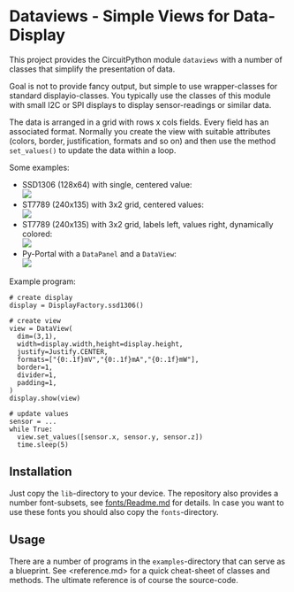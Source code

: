 Dataviews - Simple Views for Data-Display
=========================================

This project provides the CircuitPython module `dataviews` with a number
of classes that simplify the presentation of data.

Goal is not to provide fancy output, but simple to use wrapper-classes
for standard displayio-classes. You typically use the classes of this
module with small I2C or SPI displays to display sensor-readings or
similar data.

The data is arranged in a grid with rows x cols fields. Every field
has an associated format. Normally you create the view with suitable
attributes (colors, border, justification, formats and so on)
and then use the method `set_values()` to update the data within a loop.

Some examples:

  - SSD1306 (128x64) with single, centered value:  
    ![](ssd1306.png)
  - ST7789 (240x135) with 3x2 grid, centered values:  
    ![](st7789-1.png)
  - ST7789 (240x135) with 3x2 grid, labels left, values right, dynamically colored:  
    ![](st7789-2.png)
  - Py-Portal with a `DataPanel` and a `DataView`:  
    ![](pyportal-datapanel.png)

Example program:

    # create display
    display = DisplayFactory.ssd1306()
    
    # create view
    view = DataView(
      dim=(3,1),
      width=display.width,height=display.height,
      justify=Justify.CENTER,
      formats=["{0:.1f}mV","{0:.1f}mA","{0:.1f}mW"],
      border=1,
      divider=1,
      padding=1,
    )
    display.show(view)
    
    # update values
    sensor = ...
    while True:
      view.set_values([sensor.x, sensor.y, sensor.z])
      time.sleep(5)


Installation
------------

Just copy the `lib`-directory to your device. The repository also provides
a number font-subsets, see [fonts/Readme.md](fonts/Readme.md) for details.
In case you want to use these fonts you should also copy the `fonts`-directory.


Usage
-----

There are a number of programs in the `examples`-directory that can serve
as a blueprint. See <reference.md> for a quick cheat-sheet of classes and
methods. The ultimate reference is of course the source-code.
